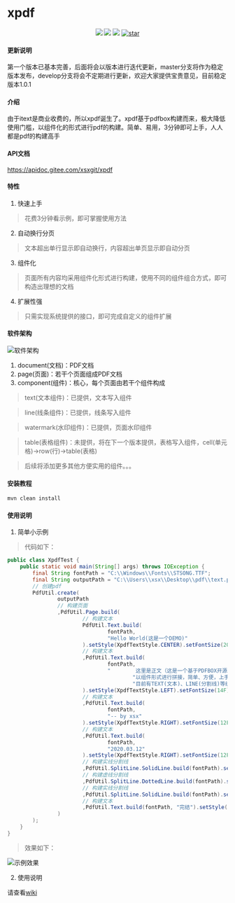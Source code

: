 # xpdf

<p align="center">
    <img src="https://img.shields.io/badge/JDK-1.8+-green.svg" />
    <img src="https://img.shields.io/badge/Current%20Version-v1.0.1-brightgreen" />
    <img src="https://img.shields.io/:License-MulanPSL-yellowgreen.svg" />
    <a href='https://gitee.com/xsxgit/xpdf/stargazers'>
        <img src='https://gitee.com/xsxgit/xpdf/badge/star.svg?theme=dark' alt='star' />
    </a>
</p>

#### 更新说明
第一个版本已基本完善，后面将会以版本进行迭代更新，master分支将作为稳定版本发布，develop分支将会不定期进行更新，欢迎大家提供宝贵意见，目前稳定版本1.0.1

#### 介绍
由于itext是商业收费的，所以xpdf诞生了。xpdf基于pdfbox构建而来，极大降低使用门槛，以组件化的形式进行pdf的构建。简单、易用，3分钟即可上手，人人都是pdf的构建高手

#### API文档
https://apidoc.gitee.com/xsxgit/xpdf

#### 特性
1. 快速上手
> 花费3分钟看示例，即可掌握使用方法
2. 自动换行分页
> 文本超出单行显示即自动换行，内容超出单页显示即自动分页
3. 组件化
> 页面所有内容均采用组件化形式进行构建，使用不同的组件组合方式，即可构造出理想的文档
4. 扩展性强
> 只需实现系统提供的接口，即可完成自定义的组件扩展

#### 软件架构

![软件架构](https://images.gitee.com/uploads/images/2020/0326/101455_58ae71e8_1494292.png "xpdf整体架构.png")

1. document(文档)：PDF文档
2. page(页面)：若干个页面组成PDF文档
3. component(组件)：核心，每个页面由若干个组件构成
> text(文本组件)：已提供，文本写入组件

> line(线条组件)：已提供，线条写入组件

> watermark(水印组件)：已提供，页面水印组件

> table(表格组件)：未提供，将在下一个版本提供，表格写入组件，cell(单元格)->row(行)->table(表格)

> 后续将添加更多其他方便实用的组件。。。

#### 安装教程
```cmd
mvn clean install
```

#### 使用说明
1. 简单小示例
> 代码如下：
```java
public class XpdfTest {
    public static void main(String[] args) throws IOException {
        final String fontPath = "C:\\Windows\\Fonts\\STSONG.TTF";
        final String outputPath = "C:\\Users\\xsx\\Desktop\\pdf\\text.pdf";
        // 创建pdf
        PdfUtil.create(
                outputPath
                // 构建页面
                ,PdfUtil.Page.build(
                        // 构建文本
                        PdfUtil.Text.build(
                                fontPath,
                                "Hello World(这是一个DEMO)"
                        ).setStyle(XpdfTextStyle.CENTER).setFontSize(20F).setMargin(10F)
                        // 构建文本
                        ,PdfUtil.Text.build(
                                fontPath,
                                "        这里是正文（这是一个基于PDFBOX开源工具，专注于PDF文件导出功能，" +
                                        "以组件形式进行拼接，简单、方便，上手及其容易，" +
                                        "目前有TEXT(文本)、LINE(分割线)等组件，后续还会补充更多组件，满足各种需求）。"
                        ).setStyle(XpdfTextStyle.LEFT).setFontSize(14F).setMargin(10F)
                        // 构建文本
                        ,PdfUtil.Text.build(
                                fontPath,
                                "-- by xsx"
                        ).setStyle(XpdfTextStyle.RIGHT).setFontSize(12F).setMarginTop(10F).setMarginRight(10F)
                        // 构建文本
                        ,PdfUtil.Text.build(
                                fontPath,
                                "2020.03.12"
                        ).setStyle(XpdfTextStyle.RIGHT).setFontSize(12F).setMarginTop(10F).setMarginRight(10F)
                        // 构建实线分割线
                        ,PdfUtil.SplitLine.SolidLine.build(fontPath).setMarginTop(10F)
                        // 构建虚线分割线
                        ,PdfUtil.SplitLine.DottedLine.build(fontPath).setLineLength(10F).setMarginTop(10F).setLineWidth(10F)
                        // 构建实线分割线
                        ,PdfUtil.SplitLine.SolidLine.build(fontPath).setMarginTop(10F)
                        // 构建文本
                        ,PdfUtil.Text.build(fontPath, "完结").setStyle(XpdfTextStyle.CENTER)
                )
        );
    }
}
```

> 效果如下：

![示例效果](https://images.gitee.com/uploads/images/2020/0326/113340_f421727f_1494292.png "pdf.png")

2. 使用说明

请查看[wiki](https://gitee.com/xsxgit/xpdf/wikis/pages)